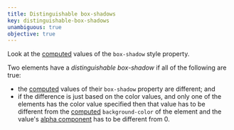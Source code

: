 ```yaml
---
title: Distinguishable box-shadows
key: distinguishable-box-shadows
unambiguous: true
objective: true
---
```


Look at the [computed](https://drafts.csswg.org/css-cascade/#computed-value) values of the `box-shadow` style property.

Two elements have a _distinguishable box-shadow_ if all of the following are true:

- the [computed](https://drafts.csswg.org/css-cascade/#computed-value) values of their `box-shadow` property are different; and
- if the difference is just based on the color values, and only one of the elements has the color value specified then that value has to be different from the [computed](https://drafts.csswg.org/css-cascade/#computed-value) `background-color` of the element and the value's [alpha component](https://drafts.csswg.org/css-color/#alpha-channel) has to be different from 0.
